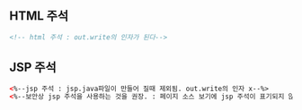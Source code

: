 ## HTML 주석

```html
<!-- html 주석 : out.write의 인자가 된다-->
```

## JSP 주석
```html
<%--jsp 주석 : jsp.java파일이 만들어 질때 제외됨. out.write의 인자 x--%>
<%--보안상 jsp 주석을 사용하는 것을 권장. : 페이지 소스 보기에 jsp 주석이 표기되지 않음--%>
```
<!--stackedit_data:
eyJoaXN0b3J5IjpbLTEyNzQ5MjU5MzRdfQ==
-->